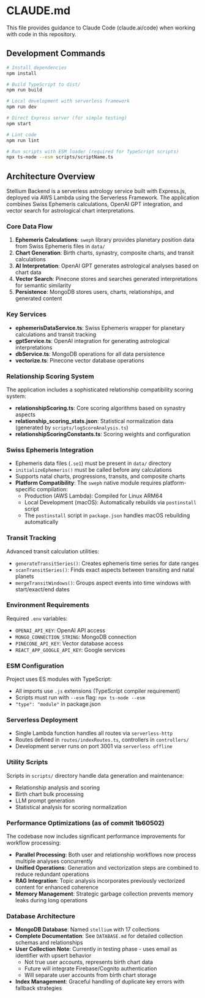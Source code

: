 # CLAUDE.md

This file provides guidance to Claude Code (claude.ai/code) when working with code in this repository.

## Development Commands

```bash
# Install dependencies
npm install

# Build TypeScript to dist/
npm run build

# Local development with serverless framework
npm run dev

# Direct Express server (for simple testing)
npm start

# Lint code
npm run lint

# Run scripts with ESM loader (required for TypeScript scripts)
npx ts-node --esm scripts/scriptName.ts
```

## Architecture Overview

Stellium Backend is a serverless astrology service built with Express.js, deployed via AWS Lambda using the Serverless Framework. The application combines Swiss Ephemeris calculations, OpenAI GPT integration, and vector search for astrological chart interpretations.

### Core Data Flow
1. **Ephemeris Calculations**: `sweph` library provides planetary position data from Swiss Ephemeris files in `data/`
2. **Chart Generation**: Birth charts, synastry, composite charts, and transit calculations
3. **AI Interpretation**: OpenAI GPT generates astrological analyses based on chart data
4. **Vector Search**: Pinecone stores and searches generated interpretations for semantic similarity
5. **Persistence**: MongoDB stores users, charts, relationships, and generated content

### Key Services
- **ephemerisDataService.ts**: Swiss Ephemeris wrapper for planetary calculations and transit tracking
- **gptService.ts**: OpenAI integration for generating astrological interpretations
- **dbService.ts**: MongoDB operations for all data persistence
- **vectorize.ts**: Pinecone vector database operations

### Relationship Scoring System
The application includes a sophisticated relationship compatibility scoring system:
- **relationshipScoring.ts**: Core scoring algorithms based on synastry aspects
- **relationship_scoring_stats.json**: Statistical normalization data (generated by `scripts/logScoreAnalysis.ts`)
- **relationshipScoringConstants.ts**: Scoring weights and configuration

### Swiss Ephemeris Integration
- Ephemeris data files (`.se1`) must be present in `data/` directory
- `initializeEphemeris()` must be called before any calculations
- Supports natal charts, progressions, transits, and composite charts
- **Platform Compatibility**: The `sweph` native module requires platform-specific compilation:
  - Production (AWS Lambda): Compiled for Linux ARM64
  - Local Development (macOS): Automatically rebuilds via `postinstall` script
  - The `postinstall` script in `package.json` handles macOS rebuilding automatically

### Transit Tracking
Advanced transit calculation utilities:
- `generateTransitSeries()`: Creates ephemeris time series for date ranges
- `scanTransitSeries()`: Finds exact aspects between transiting and natal planets
- `mergeTransitWindows()`: Groups aspect events into time windows with start/exact/end dates

### Environment Requirements
Required `.env` variables:
- `OPENAI_API_KEY`: OpenAI API access
- `MONGO_CONNECTION_STRING`: MongoDB connection
- `PINECONE_API_KEY`: Vector database access
- `REACT_APP_GOOGLE_API_KEY`: Google services

### ESM Configuration
Project uses ES modules with TypeScript:
- All imports use `.js` extensions (TypeScript compiler requirement)
- Scripts must run with `--esm` flag: `npx ts-node --esm`
- `"type": "module"` in package.json

### Serverless Deployment
- Single Lambda function handles all routes via `serverless-http`
- Routes defined in `routes/indexRoutes.ts`, controllers in `controllers/`
- Development server runs on port 3001 via `serverless offline`

### Utility Scripts
Scripts in `scripts/` directory handle data generation and maintenance:
- Relationship analysis and scoring
- Birth chart bulk processing
- LLM prompt generation
- Statistical analysis for scoring normalization

### Performance Optimizations (as of commit 1b60502)
The codebase now includes significant performance improvements for workflow processing:
- **Parallel Processing**: Both user and relationship workflows now process multiple analyses concurrently
- **Unified Operations**: Generation and vectorization steps are combined to reduce redundant operations
- **RAG Integration**: Topic analysis incorporates previously vectorized content for enhanced coherence
- **Memory Management**: Strategic garbage collection prevents memory leaks during long operations

### Database Architecture
- **MongoDB Database**: Named `stellium` with 17 collections
- **Complete Documentation**: See `DATABASE.md` for detailed collection schemas and relationships
- **User Collection Note**: Currently in testing phase - uses email as identifier with upsert behavior
  - Not true user accounts, represents birth chart data
  - Future will integrate Firebase/Cognito authentication
  - Will separate user accounts from birth chart storage
- **Index Management**: Graceful handling of duplicate key errors with fallback strategies